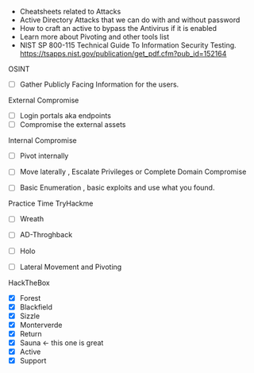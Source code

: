 
- Cheatsheets related to Attacks 
- Active Directory Attacks that we can do with and without password
- How to craft an active to bypass the Antivirus if it is enabled
- Learn more about Pivoting and other tools list
- NIST SP 800-115 Technical Guide To Information Security Testing.
https://tsapps.nist.gov/publication/get_pdf.cfm?pub_id=152164

OSINT
- [ ] Gather Publicly Facing Information for the users.

External Compromise
- [ ] Login portals aka endpoints
- [ ] Compromise the external assets

Internal Compromise 
- [ ] Pivot internally
- [ ] Move laterally , Escalate Privileges or Complete Domain Compromise
- [ ] Basic Enumeration , basic exploits and use what you found.


Practice Time
TryHackme
- [ ] Wreath
- [ ] AD-Throghback
- [ ] Holo
- [ ] Lateral Movement and Pivoting


HackTheBox
- [x] Forest 
- [x] Blackfield
- [x] Sizzle 
- [x] Monterverde
- [x] Return
- [x] Sauna <- this one is great
- [x] Active
- [x] Support
